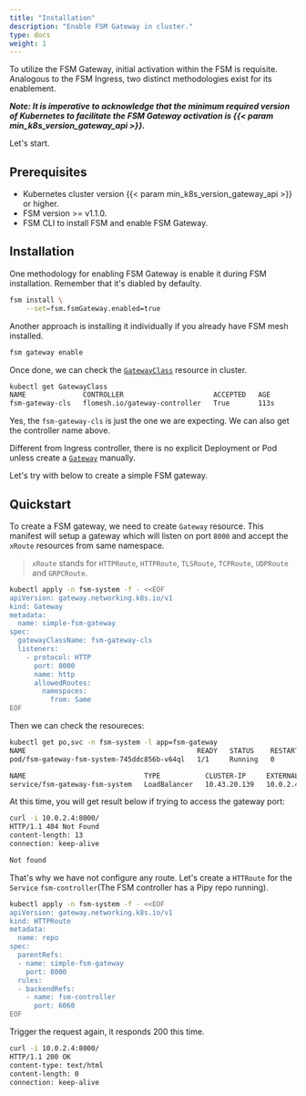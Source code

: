 ```yaml
---
title: "Installation"
description: "Enable FSM Gateway in cluster."
type: docs
weight: 1
---
```


To utilize the FSM Gateway, initial activation within the FSM is requisite. Analogous to the FSM Ingress, two distinct methodologies exist for its enablement.

***Note: It is imperative to acknowledge that the minimum required version of Kubernetes to facilitate the FSM Gateway activation is {{< param min_k8s_version_gateway_api >}}.***

Let's start.

## Prerequisites

- Kubernetes cluster version {{< param min_k8s_version_gateway_api >}} or higher.
- FSM version >= v1.1.0.
- FSM CLI to install FSM and enable FSM Gateway.

## Installation

One methodology for enabling FSM Gateway is enable it during FSM installation. Remember that it's diabled by defaulty.

```bash
fsm install \
    --set=fsm.fsmGateway.enabled=true
```

Another approach is installing it individually if you already have FSM mesh installed.

```bash
fsm gateway enable
```

Once done, we can check the [`GatewayClass`](https://gateway-api.sigs.k8s.io/api-types/gatewayclass/) resource in cluster.

```bash
kubectl get GatewayClass
NAME              CONTROLLER                      ACCEPTED   AGE
fsm-gateway-cls   flomesh.io/gateway-controller   True       113s
```

Yes, the `fsm-gateway-cls` is just the one we are expecting. We can also get the controller name above.

Different from Ingress controller, there is no explicit Deployment or Pod unless create a [`Gateway`](https://gateway-api.sigs.k8s.io/api-types/gateway/) manually.

Let's try with below to create a simple FSM gateway.

## Quickstart

To create a FSM gateway, we need to create `Gateway` resource. This manifest will setup a gateway which will listen on port `8000` and accept the `xRoute` resources from same namespace.

> `xRoute` stands for `HTTPRoute`, `HTTPRoute`, `TLSRoute`, `TCPRoute`, `UDPRoute` and `GRPCRoute`.


```bash
kubectl apply -n fsm-system -f - <<EOF
apiVersion: gateway.networking.k8s.io/v1
kind: Gateway
metadata:
  name: simple-fsm-gateway
spec:
  gatewayClassName: fsm-gateway-cls
  listeners:
    - protocol: HTTP
      port: 8000
      name: http
      allowedRoutes:
        namespaces:
          from: Same
EOF
```

Then we can check the resoureces:

```bash
kubectl get po,svc -n fsm-system -l app=fsm-gateway
NAME                                          READY   STATUS    RESTARTS   AGE
pod/fsm-gateway-fsm-system-745ddc856b-v64ql   1/1     Running   0          12m

NAME                             TYPE           CLUSTER-IP     EXTERNAL-IP   PORT(S)          AGE
service/fsm-gateway-fsm-system   LoadBalancer   10.43.20.139   10.0.2.4      8000:32328/TCP   12m
```

At this time, you will get result below if trying to access the gateway port:

```bash
curl -i 10.0.2.4:8000/
HTTP/1.1 404 Not Found
content-length: 13
connection: keep-alive

Not found
```

That's why we have not configure any route. Let's create a `HTTRoute` for the `Service` `fsm-controller`(The FSM controller has a Pipy repo running).

```bash
kubectl apply -n fsm-system -f - <<EOF
apiVersion: gateway.networking.k8s.io/v1
kind: HTTPRoute
metadata:
  name: repo
spec:
  parentRefs:
  - name: simple-fsm-gateway
    port: 8000
  rules:
  - backendRefs:
    - name: fsm-controller
      port: 6060
EOF
```

Trigger the request again, it responds 200 this time.

```bash
curl -i 10.0.2.4:8000/
HTTP/1.1 200 OK
content-type: text/html
content-length: 0
connection: keep-alive
```
